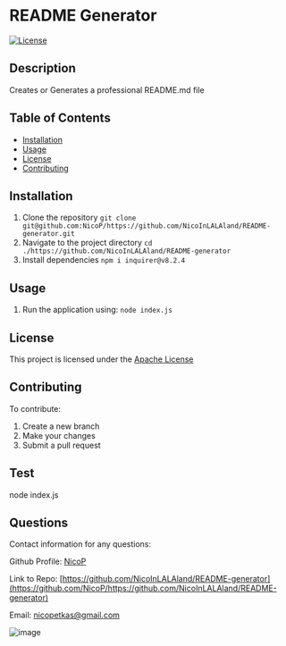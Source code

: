 # README Generator
[![License](https://img.shields.io/badge/License-Apache%202.0-blue.svg)](https://opensource.org/licenses/Apache-2.0)

## Description
  Creates or Generates a professional README.md file

## Table of Contents
- [Installation](#installation)
- [Usage](#usage)
- [License](#license)
- [Contributing](#contributing)

## Installation

1. Clone the repository `git clone git@github.com:NicoP/https://github.com/NicoInLALAland/README-generator.git`
2. Navigate to the project directory `cd ./https://github.com/NicoInLALAland/README-generator`
3. Install dependencies `npm i inquirer@v8.2.4`


## Usage
1. Run the application using: 
```node index.js```

## License

This project is licensed under the [Apache License](https://opensource.org/licenses/Apache-2.0)


## Contributing

To contribute:

1. Create a new branch
2. Make your changes
3. Submit a pull request

## Test

node index.js


## Questions

Contact information for any questions:

Github Profile: [NicoP](https://github.com/NicoP)

Link to Repo: [https://github.com/NicoInLALAland/README-generator](https://github.com/NicoP/https://github.com/NicoInLALAland/README-generator)

Email: [nicopetkas@gmail.com](emailto:nicopetkas@gmail.com)

![image](/README-generator.gif)
